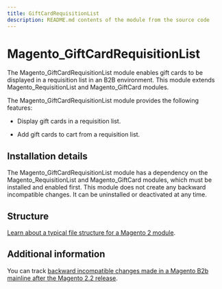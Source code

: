 ```yaml
---
title: GiftCardRequisitionList
description: README.md contents of the module from the source code
---
```


# Magento_GiftCardRequisitionList

The Magento_GiftCardRequisitionList module enables gift cards to be displayed in a requisition list in an B2B environment. This module extends Magento_RequisitionList and Magento_GiftCard modules.

The Magento_GiftCardRequisitionList module provides the following features:

* Display gift cards in a requisition list.

* Add gift cards to cart from a requisition list.

## Installation details

The Magento_GiftCardRequisitionList module has a dependency on the Magento_RequisitionList and Magento_GiftCard modules, which must be installed and enabled first. This module does not create any backward incompatible changes. It can be uninstalled or deactivated at any time.

## Structure

[Learn about a typical file structure for a Magento 2 module](https://developer.adobe.com/commerce/php/development/build/component-file-structure/).

## Additional information

You can track [backward incompatible changes made in a Magento B2b mainline after the Magento 2.2 release](https://devdocs.magento.com/guides/v2.4/release-notes/b2b-release-notes.html).
